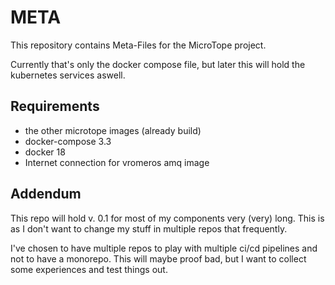 # META

This repository contains Meta-Files for the MicroTope project.

Currently that's only the docker compose file, but later this will hold the kubernetes services aswell.

## Requirements

- the other microtope images (already build)
- docker-compose 3.3
- docker 18
- Internet connection for vromeros amq image

## Addendum

This repo will hold v. 0.1 for most of my components very (very) long. This is as I don't want to change my stuff in multiple repos that frequently.

I've chosen to have multiple repos to play with multiple ci/cd pipelines and not to have a monorepo. This will maybe proof bad, but I want to collect some experiences and test things out.
